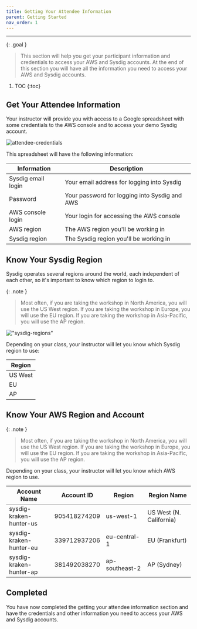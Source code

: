 ```yaml
---
title: Getting Your Attendee Information
parent: Getting Started
nav_order: 1
---
```


---

{: .goal }
> This section will help you get your participant information and credentials to access your AWS and Sysdig accounts. At the end of this section you will have all the information you need to access your AWS and Sysdig accounts.

1. TOC
{:toc}

## Get Your Attendee Information

Your instructor will provide you with access to a Google spreadsheet with some credentials to the AWS console and to access your demo Sysdig account.

![attendee-credentials]({{site.baseurl}}/assets/images/spreadsheet.png)

This spreadsheet will have the following information:

| Information | Description |
|------------|-------------|
| Sysdig email login | Your email address for logging into Sysdig |
| Password | Your password for logging into Sysdig and AWS |
| AWS console login | Your login for accessing the AWS console |
| AWS region | The AWS region you'll be working in |
| Sysdig region | The Sysdig region you'll be working in |

## Know Your Sysdig Region

Sysdig operates several regions around the world, each independent of each other, so it's important to know which region to login to. 

{: .note }
> Most often, if you are taking the workshop in North America, you will use the US West region. If you are taking the workshop in Europe, you will use the EU region. If you are taking the workshop in Asia-Pacific, you will use the AP region.

!["sysdig-regions"]({{site.baseurl}}/assets/images/sysdig-regions.png)

Depending on your class, your instructor will let you know which Sysdig region to use:

  | Region |
  |--------|
  | US West |
  | EU |
  | AP |

## Know Your AWS Region and Account

{: .note }
> Most often, if you are taking the workshop in North America, you will use the US West region. If you are taking the workshop in Europe, you will use the EU region. If you are taking the workshop in Asia-Pacific, you will use the AP region.

Depending on your class, your instructor will let you know which AWS region to use.

  | Account Name | Account ID | Region | Region Name |
  |--------------|------------|--------|-------------|
  | sysdig-kraken-hunter-us | 905418274209 | us-west-1 | US West (N. California) |
  | sysdig-kraken-hunter-eu | 339712937206 | eu-central-1 | EU (Frankfurt) |
  | sysdig-kraken-hunter-ap | 381492038270 | ap-southeast-2 | AP (Sydney) |

## Completed

You have now completed the getting your attendee information section and have the credentials and other information you need to access your AWS and Sysdig accounts.
